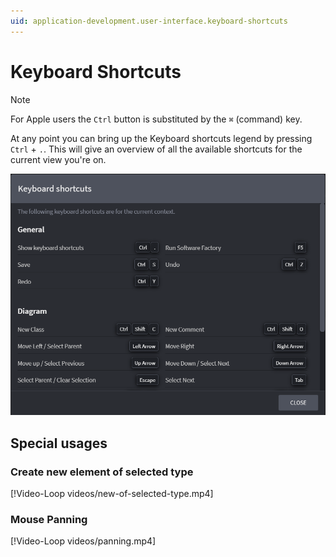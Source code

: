 ```yaml
---
uid: application-development.user-interface.keyboard-shortcuts
---
```

<!-- Workaround to align the column widths consistently -->
<style>
table th:first-of-type {
    width: 50%;
}
table th:nth-of-type(2) {
    width: 50%;
}
</style>

# Keyboard Shortcuts

>[!NOTE]
>For Apple users the `Ctrl` button is substituted by the `⌘` (command) key.

At any point you can bring up the Keyboard shortcuts legend by pressing `Ctrl` + `.`. This will give an overview of all the available shortcuts for the current view you're on.

![Keyboard shortcuts legend](images/keyboard-shortcuts-legend.png)

## Special usages

### Create new element of selected type

[!Video-Loop videos/new-of-selected-type.mp4]

### Mouse Panning

[!Video-Loop videos/panning.mp4]
